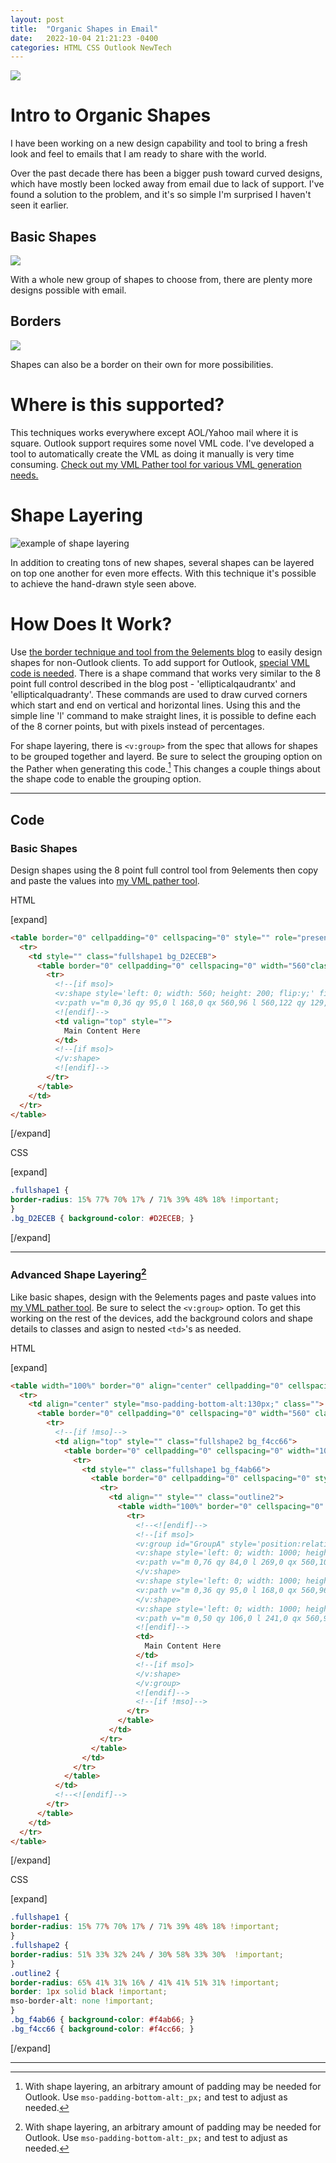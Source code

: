 ```yaml
---
layout: post
title:  "Organic Shapes in Email"
date:   2022-10-04 21:21:23 -0400
categories: HTML CSS Outlook NewTech
---
```


![](../../../../../../../assets/images/shapes.png)

# Intro to Organic Shapes

I have been working on a new design capability and tool to bring a fresh look and feel to emails that I am ready to share with the world.

Over the past decade there has been a bigger push toward curved designs, which have mostly been locked away from email due to lack of support. I've found a solution to the problem, and it's so simple I'm surprised I haven't seen it earlier. 

## Basic Shapes

![](../../../../../../../assets/images/organicShape-basic.jpg)

With a whole new group of shapes to choose from, there are plenty more designs possible with email.



## Borders

![](../../../../../../../assets/images/organicShape-borders.jpg)

Shapes can also be a border on their own for more possibilities.

# Where is this supported?

This techniques works everywhere except AOL/Yahoo mail where it is square. Outlook support requires some novel VML code. I've developed a tool to automatically create the VML as doing it manually is very time consuming. [Check out my VML Pather tool for various VML generation needs.](https://vml-pather.glitch.me/)

# Shape Layering

![example of shape layering](../../../../../../../assets/images/organicShape-example.jpg)

In addition to creating tons of new shapes, several shapes can be layered on top one another for even more effects. With this technique it's possible to achieve the hand-drawn style seen above.

# How Does It Work?

Use [the border technique and tool from the 9elements blog](https://9elements.com/blog/css-border-radius/) to easily design shapes for non-Outlook clients. 
To add support for Outlook, [special VML code is needed](https://www.w3.org/TR/NOTE-VML). There is a shape command that works very similar to the 8 point full control described in the blog post - 'ellipticalqaudrantx' and 'ellipticalquadranty'. These commands are used to draw curved corners which start and end on vertical and horizontal lines. Using this and the simple line 'l' command to make straight lines, it is possible to define each of the 8 corner points, but with pixels instead of percentages.

For shape layering, there is `<v:group>` from the spec that allows for shapes to be grouped together and layerd. Be sure to select the grouping option on the Pather when generating this code.[^1] This changes a couple things about the shape code to enable the grouping option.

[^1]: With shape layering, an arbitrary amount of padding may be needed for Outlook. Use  `mso-padding-bottom-alt:_px;` and test to adjust as needed.

---

## Code

### Basic Shapes

Design shapes using the 8 point full control tool from 9elements then copy and paste the values into [my VML pather tool](https://vml-pather.glitch.me/).

HTML

[expand]

```html
<table border="0" cellpadding="0" cellspacing="0" style="" role="presentation">
  <tr>
    <td style="" class="fullshape1 bg_D2ECEB">
      <table border="0" cellpadding="0" cellspacing="0" width="560"class="w100" style="" role="presentation">
        <tr>
          <!--[if mso]>
          <v:shape style='left: 0; width: 560; height: 200; flip:y;' fill="true" fillcolor="#F4AB66" stroke="false" coordorigin="0 0" coordsize="560 200">
          <v:path v="m 0,36 qy 95,0 l 168,0 qx 560,96 l 560,122 qy 129,200 l 84,200 qx 0,58 x"/>
          <![endif]-->
          <td valign="top" style="">
            Main Content Here
          </td>
          <!--[if mso]>
          </v:shape>
          <![endif]-->
        </tr>
      </table>
    </td>
  </tr>
</table>
```

[/expand]

CSS

[expand]

```css
.fullshape1 {
border-radius: 15% 77% 70% 17% / 71% 39% 48% 18% !important;
}
.bg_D2ECEB { background-color: #D2ECEB; }
```

[/expand]

---

### Advanced Shape Layering[^1]

Like basic shapes, design with the 9elements pages and paste values into [my VML pather tool](https://vml-pather.glitch.me/). Be sure to select the `<v:group>` option. To get this working on the rest of the devices, add the background colors and shape details to classes and asign to nested `<td>`'s as needed. 

HTML

[expand]

```html
<table width="100%" border="0" align="center" cellpadding="0" cellspacing="0" role="presentation">
  <tr>
    <td align="center" style="mso-padding-bottom-alt:130px;" class="">
      <table border="0" cellpadding="0" cellspacing="0" width="560" class="w100" style="" role="presentation">
        <tr>
          <!--[if !mso]-->
          <td align="top" style="" class="fullshape2 bg_f4cc66">
            <table border="0" cellpadding="0" cellspacing="0" width="100%" style="" role="presentation">
              <tr>
                <td style="" class="fullshape1 bg_f4ab66">
                  <table border="0" cellpadding="0" cellspacing="0" style="" role="presentation">
                    <tr>
                      <td align="" style="" class="outline2">
                        <table width="100%" border="0" cellspacing="0" cellpadding="0" role="presentation">
                          <tr>
                            <!--<![endif]-->
                            <!--[if mso]>
                            <v:group id="GroupA" style='position:relative; width: 560; height: 200;' >
                            <v:shape style='left: 0; width: 1000; height: 1000; flip:y;'  fill="true" fillcolor="#F4CC66" stroke="false" coordorigin="0 0" coordsize="560 200">
                            <v:path v="m 0,76 qy 84,0 l 269,0 qx 560,100 l 560,114 qy 129,200 l 106,200 qx 0,84 x"/>
                            </v:shape>
                            <v:shape style='left: 0; width: 1000; height: 1000; flip:y;' fill="true" fillcolor="#F4AB66" stroke="false" coordorigin="0 0" coordsize="560 200">
                            <v:path v="m 0,36 qy 95,0 l 168,0 qx 560,96 l 560,122 qy 129,200 l 84,200 qx 0,58 x"/>
                            </v:shape>
                            <v:shape style='left: 0; width: 1000; height: 1000; flip:y;' strokeweight="1" strokecolor="#000000" fill="false" coordorigin="0 0" coordsize="560 200">
                            <v:path v="m 0,50 qy 106,0 l 241,0 qx 560,96 l 560,120 qy 118,200 l 90,200 qx 0,58 x"/>
                            <![endif]-->
                            <td>
                              Main Content Here
                            </td>
                            <!--[if mso]>
                            </v:shape>
                            </v:group>
                            <![endif]-->
                            <!--[if !mso]-->
                          </tr>
                        </table>
                      </td>
                    </tr>
                  </table>
                </td>
              </tr>
            </table>
          </td>
          <!--<![endif]-->
        </tr>
      </table>
    </td>
  </tr>
</table>
```

[/expand]

CSS

[expand]

```css
.fullshape1 {
border-radius: 15% 77% 70% 17% / 71% 39% 48% 18% !important;
}
.fullshape2 {
border-radius: 51% 33% 32% 24% / 30% 58% 33% 30%  !important;
}
.outline2 {
border-radius: 65% 41% 31% 16% / 41% 41% 51% 31% !important;
border: 1px solid black !important;
mso-border-alt: none !important;
}
.bg_f4ab66 { background-color: #f4ab66; }
.bg_f4cc66 { background-color: #f4cc66; }
```

[/expand]

---



<!-- Check out the [Jekyll docs][jekyll-docs] for more info on how to get the most out of Jekyll. File all bugs/feature requests at [Jekyll’s GitHub repo][jekyll-gh]. If you have questions, you can ask them on [Jekyll Talk][jekyll-talk].

[jekyll-docs]: https://jekyllrb.com/docs/home
[jekyll-gh]:   https://github.com/jekyll/jekyll
[jekyll-talk]: https://talk.jekyllrb.com/ -->
